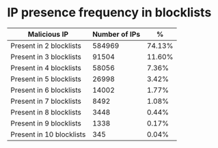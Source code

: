 # IP presence frequency in blocklists
| Malicious IP | Number of IPs | % |
|----|----|----|
| Present in 2 blocklists | 584969 | 74.13% |
| Present in 3 blocklists | 91504 | 11.60% |
| Present in 4 blocklists | 58056 | 7.36% |
| Present in 5 blocklists | 26998 | 3.42% |
| Present in 6 blocklists | 14002 | 1.77% |
| Present in 7 blocklists | 8492 | 1.08% |
| Present in 8 blocklists | 3448 | 0.44% |
| Present in 9 blocklists | 1338 | 0.17% |
| Present in 10 blocklists | 345 | 0.04% |
